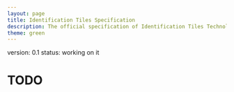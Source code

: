 ```yaml
---
layout: page
title: Identification Tiles Specification
description: The official specification of Identification Tiles Technology
theme: green
---
```


version: 0.1
status: working on it

# TODO


